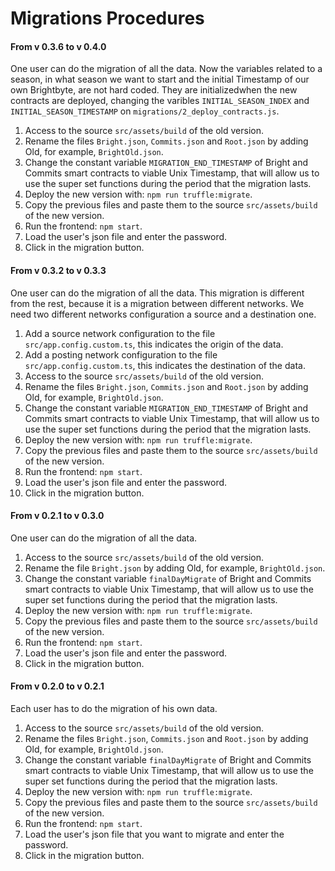 # Migrations Procedures

#### From v 0.3.6 to v 0.4.0

One user can do the migration of all the data.
Now the variables related to a season, in what season we want to start and the initial Timestamp of our own Brightbyte, are not hard coded. They are initializedwhen the new contracts are deployed, changing the varibles `INITIAL_SEASON_INDEX` and `INITIAL_SEASON_TIMESTAMP` on `migrations/2_deploy_contracts.js`.

1. Access to the source `src/assets/build` of the old version.
2. Rename the files `Bright.json`, `Commits.json` and `Root.json` by adding Old, for example, `BrightOld.json`.
3. Change the constant variable `MIGRATION_END_TIMESTAMP` of Bright and Commits smart contracts to viable Unix Timestamp, that will allow us to use the super set functions during the period that the migration lasts.
4. Deploy the new version with: `npm run truffle:migrate`. 
5. Copy the previous files and paste them to the source `src/assets/build` of the new version.
6. Run the frontend: `npm start`.
7. Load the user's json file and enter the password.
8. Click in the migration button.

#### From v 0.3.2 to v 0.3.3

One user can do the migration of all the data.
This migration is different from the rest, because it is a migration between different networks. We need two different networks configuration a source and a destination one.

1. Add a source network configuration to the file `src/app.config.custom.ts`, this indicates the origin of the data.
2. Add a posting network configuration to the file `src/app.config.custom.ts`, this indicates the destination of the data.
3. Access to the source `src/assets/build` of the old version.
4. Rename the files `Bright.json`, `Commits.json` and `Root.json` by adding Old, for example, `BrightOld.json`.
5. Change the constant variable `MIGRATION_END_TIMESTAMP` of Bright and Commits smart contracts to viable Unix Timestamp, that will allow us to use the super set functions during the period that the migration lasts.
6. Deploy the new version with: `npm run truffle:migrate`. 
7. Copy the previous files and paste them to the source `src/assets/build` of the new version.
8. Run the frontend: `npm start`.
9. Load the user's json file and enter the password.
10. Click in the migration button.


#### From v 0.2.1 to v 0.3.0

One user can do the migration of all the data.

1. Access to the source `src/assets/build` of the old version.
2. Rename the file `Bright.json` by adding Old, for example, `BrightOld.json`.
3. Change the constant variable `finalDayMigrate` of Bright and Commits smart contracts to viable Unix Timestamp, that will allow us to use the super set functions during the period that the migration lasts.
4. Deploy the new version with: `npm run truffle:migrate`. 
5. Copy the previous files and paste them to the source `src/assets/build` of the new version.
6. Run the frontend: `npm start`.
7. Load the user's json file and enter the password.
8. Click in the migration button.

#### From v 0.2.0 to v 0.2.1

Each user has to do the migration of his own data.

1. Access to the source `src/assets/build` of the old version.
2. Rename the files `Bright.json`, `Commits.json` and `Root.json` by adding Old, for example, `BrightOld.json`.
3. Change the constant variable `finalDayMigrate` of Bright and Commits smart contracts to viable Unix Timestamp, that will allow us to use the super set functions during the period that the migration lasts.
5. Deploy the new version with: `npm run truffle:migrate`. 
5. Copy the previous files and paste them to the source `src/assets/build` of the new version.
6. Run the frontend: `npm start`.
7. Load the user's json file that you want to migrate and enter the password.
8. Click in the migration button.
